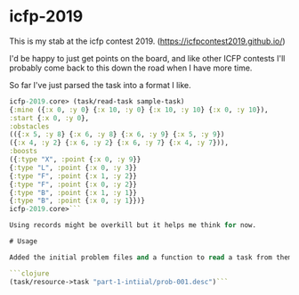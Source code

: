 # icfp-2019

This is my stab at the icfp contest 2019. (https://icfpcontest2019.github.io/)

I'd be happy to just get points on the board, and like other ICFP contests I'll probably come back to this down the road when I have more time. 

So far I've just parsed the task into a format I like. 

```clojure
icfp-2019.core> (task/read-task sample-task)
{:mine ({:x 0, :y 0} {:x 10, :y 0} {:x 10, :y 10} {:x 0, :y 10}),
:start {:x 0, :y 0},
:obstacles
(({:x 5, :y 8} {:x 6, :y 8} {:x 6, :y 9} {:x 5, :y 9})
({:x 4, :y 2} {:x 6, :y 2} {:x 6, :y 7} {:x 4, :y 7})),
:boosts
({:type "X", :point {:x 0, :y 9}}
{:type "L", :point {:x 0, :y 3}}
{:type "F", :point {:x 1, :y 2}}
{:type "F", :point {:x 0, :y 2}}
{:type "B", :point {:x 1, :y 1}}
{:type "B", :point {:x 0, :y 1}})}
icfp-2019.core>``` 

Using records might be overkill but it helps me think for now. 

# Usage

Added the initial problem files and a function to read a task from them, e.x.:

```clojure
(task/resource->task "part-1-intiial/prob-001.desc")```
